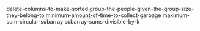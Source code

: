 delete-columns-to-make-sorted
group-the-people-given-the-group-size-they-belong-to
minimum-amount-of-time-to-collect-garbage
maximum-sum-circular-subarray
subarray-sums-divisible-by-k